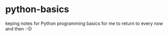 # python-basics
keping notes for Python programming basics for me to return to every now and then :-D
